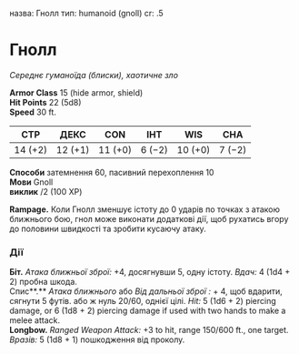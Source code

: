 назва: Гнолл тип: humanoid (gnoll) cr: .5

# Гнолл
_Середнє гуманоїда (блиски), хаотичне зло_

**Armor Class** 15 (hide armor, shield)    
**Hit Points** 22 (5d8)    
**Speed** 30 ft.

| СТР     | ДЕКС    | CON     | ІНТ    | WIS     | CHA    |
| ------- | ------- | ------- | ------ | ------- | ------ |
| 14 (+2) | 12 (+1) | 11 (+0) | 6 (−2) | 10 (+0) | 7 (−2) |

**Способи** затемнення 60, пасивний перехоплення 10    
**Мови** Gnoll    
**виклик** </strong>/2 (100 XP)

**Rampage.** Коли Гнолл зменшує істоту до 0 ударів по точках з атакою ближнього бою, гнол може виконати додаткові дії, щоб рухатись вгору до половини швидкості та зробити кусаючу атаку.

### Дії
**Біт.** _Атака ближньої зброї:_ +4, досягнувши 5, одну істоту. _Вдач:_ 4 (1d4 + 2) пробна шкода.    
Спис**.** _Атака ближнього_ або _Від дальньої зброї :_ + 4, щоб вдарити, сягнути 5 футів. або ж нуль 20/60, однієї цілі. _Hit:_ 5 (1d6 + 2) piercing damage, or 6 (1d8 + 2) piercing damage if used with two hands to make a melee attack.    
**Longbow.** _Ranged Weapon Attack:_ +3 to hit, range 150/600 ft., one target. _Вразів:_ 5 (1d8 + 1) пошкодження від проколу.
